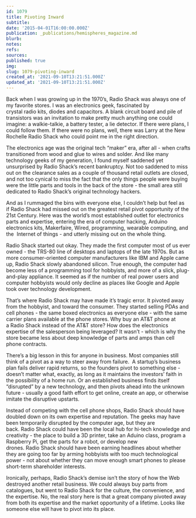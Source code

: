 ```yaml
---
id: 1079
title: Pivoting Inward
subtitle: 
date: '2015-04-01T16:00:00.000Z'
publication: _publications/hemispheres_magazine.md
blurb: 
notes: 
refs: 
sources: 
published: true
img: 
slug: 1079-pivoting-inward
created_at: '2021-09-10T13:21:51.000Z'
updated_at: '2021-09-10T13:21:51.000Z'
---
```

Back when I was growing up in the 1970’s, Radio Shack was always one of my favorite stores. I was an electronics geek, fascinated by crystal radio kits, diodes and capacitors. A blank circuit board and pile of transistors was an invitation to make pretty much anything one could imagine: a walkie-talkie, a battery tester, a lie detector. If there were plans, I could follow them. If there were no plans, well, there was Larry at the New Rochelle Radio Shack who could point me in the right direction. 

The electronics age was the original tech “maker” era, after all - when crafts transitioned from wood and glue to wires and solder. And like many technology geeks of my generation, I found myself saddened yet unsurprised by Radio Shack’s recent bankruptcy. Not too saddened to miss out on the clearance sales as a couple of thousand retail outlets are closed, and not too cynical to miss the fact that the only things people were buying were the little parts and tools in the back of the store - the small area still dedicated to Radio Shack’s original technology hackers. 

And as I rummaged the bins with everyone else, I couldn’t help but feel as if Radio Shack had missed out on the greatest retail pivot opportunity of the 21st Century. Here was the world’s most established outlet for electronics parts and expertise, entering the era of computer hacking, Arduino electronics kits, Makerfaire, Wired, programming, wearable computing, and the  Internet of things - and utterly missing out on the whole thing. 

Radio Shack started out okay. They made the first computer most of us ever owned - the TRS-80 line of desktops and laptops of the late 1970s. But as more consumer-oriented computer manufacturers like IBM and Apple came up, Radio Shack slowly abandoned silicon. True enough, the computer had become less of a programming tool for hobbyists, and more of a slick, plug-and-play appliance. It seemed as if the number of real power users and computer hobbyists would only decline as places like Google and Apple took over technology development. 

That’s where Radio Shack may have made it’s tragic error. It pivoted away from the hobbyist, and toward the consumer. They started selling PDAs and cell phones - the same boxed electronics as everyone else - with the same carrier plans available at the phone stores. Why buy an AT&T phone at a Radio Shack instead of the AT&T store? How does the electronics expertise of the salesperson being leveraged? It wasn’t - which is why the store became less about deep knowledge of parts and amps than cell phone contracts. 

There’s a big lesson in this for anyone in business. Most companies still think of a pivot as a way to steer away from failure.  A startup’s business plan fails deliver rapid returns, so the founders pivot to something else - doesn’t matter what, exactly, as long as it maintains the investors’ faith in the possibility of a home run. Or an established business finds itself “disrupted” by a new technology, and then pivots ahead into the unknown future - usually a good faith effort to get online, create an app, or otherwise imitate the disruptive upstarts. 

Instead of competing with the cell phone shops, Radio Shack should have doubled down on its own expertise and reputation. The geeks may have been temporarily disrupted by the computer age, but they are back. Radio Shack could have been the local hub for hi-tech knowledge and creativity - the place to build a 3D printer, take an Aduino class, program a Raspberry Pi, get the parts for a robot, or develop new drones. Radio Shack should have been earning headlines about whether they are going too far by arming hobbyists with too much technological power - not about whether they can move enough smart phones to please short-term shareholder interests.

Ironically, perhaps, Radio Shack’s demise isn’t the story of how the Web destroyed another retail business. We could always buy parts from catalogues, but went to Radio Shack for the culture, the convenience, and the expertise. No, the real story here is that a great company pivoted away from both its expertise and the market opportunity of a lifetime. Looks like someone else will have to pivot into its place. 

